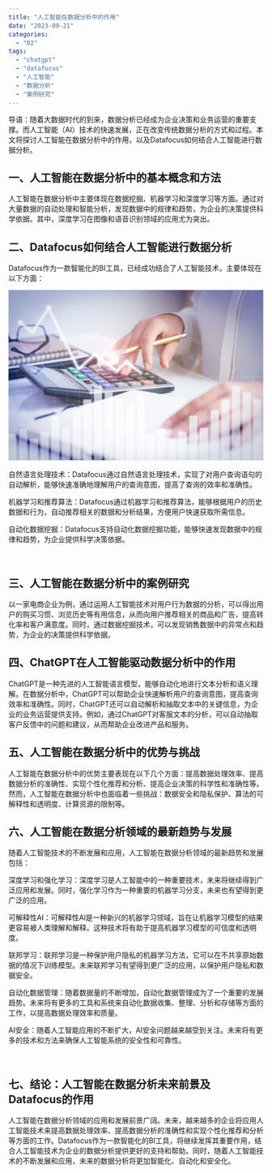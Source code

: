 ```yaml
---
title: "人工智能在数据分析中的作用"
date: "2023-09-21"
categories: 
  - "02"
tags: 
  - "chatgpt"
  - "datafocus"
  - "人工智能"
  - "数据分析"
  - "案例研究"
---
```


导语：随着大数据时代的到来，数据分析已经成为企业决策和业务运营的重要支撑。而人工智能（AI）技术的快速发展，正在改变传统数据分析的方式和过程。本文将探讨人工智能在数据分析中的作用，以及Datafocus如何结合人工智能进行数据分析。

## 一、人工智能在数据分析中的基本概念和方法

人工智能在数据分析中主要体现在数据挖掘、机器学习和深度学习等方面。通过对大量数据的自动处理和智能分析，发现数据中的规律和趋势，为企业的决策提供科学依据。其中，深度学习在图像和语音识别领域的应用尤为突出。

## 二、Datafocus如何结合人工智能进行数据分析

Datafocus作为一款智能化的BI工具，已经成功结合了人工智能技术，主要体现在以下方面：

![财务.png](images/1660572965-png.png)

自然语言处理技术：Datafocus通过自然语言处理技术，实现了对用户查询语句的自动解析，能够快速准确地理解用户的查询意图，提高了查询的效率和准确性。

机器学习和推荐算法：Datafocus通过机器学习和推荐算法，能够根据用户的历史数据和行为，自动推荐相关的数据和分析结果，方便用户快速获取所需信息。

自动化数据挖掘：Datafocus支持自动化数据挖掘功能，能够快速发现数据中的规律和趋势，为企业提供科学决策依据。

 

## 三、人工智能在数据分析中的案例研究

以一家电商企业为例，通过运用人工智能技术对用户行为数据的分析，可以得出用户的购买习惯、浏览历史等有用信息，从而向用户推荐相关的商品和广告，提高转化率和客户满意度。同时，通过数据挖掘技术，可以发现销售数据中的异常点和趋势，为企业的决策提供科学依据。

## 四、ChatGPT在人工智能驱动数据分析中的作用

ChatGPT是一种先进的人工智能语言模型，能够自动化地进行文本分析和语义理解。在数据分析中，ChatGPT可以帮助企业快速解析用户的查询意图，提高查询效率和准确性。同时，ChatGPT还可以自动解析和抽取文本中的关键信息，为企业的业务运营提供支持。例如，通过ChatGPT对客服文本的分析，可以自动抽取客户反馈中的问题和建议，从而帮助企业改进产品和服务。

## 五、人工智能在数据分析中的优势与挑战

人工智能在数据分析中的优势主要表现在以下几个方面：提高数据处理效率、提高数据分析的准确性、实现个性化推荐和分析、提高企业决策的科学性和准确性等。然而，人工智能在数据分析中也面临着一些挑战：数据安全和隐私保护、算法的可解释性和透明度、计算资源的限制等。

## 六、人工智能在数据分析领域的最新趋势与发展

随着人工智能技术的不断发展和应用，人工智能在数据分析领域的最新趋势和发展包括：

深度学习和强化学习：深度学习是人工智能中的一种重要技术，未来将继续得到广泛应用和发展。同时，强化学习作为一种重要的机器学习分支，未来也有望得到更广泛的应用。

可解释性AI：可解释性AI是一种新兴的机器学习领域，旨在让机器学习模型的结果更容易被人类理解和解释。这种技术将有助于提高机器学习模型的可信度和透明度。

联邦学习：联邦学习是一种保护用户隐私的机器学习方法，它可以在不共享原始数据的情况下训练模型。未来联邦学习有望得到更广泛的应用，以保护用户隐私和数据安全。

自动化数据管理：随着数据量的不断增加，自动化数据管理成为了一个重要的发展趋势。未来将有更多的工具和系统来自动化数据收集、整理、分析和存储等方面的工作，以提高数据处理效率和质量。

AI安全：随着人工智能应用的不断扩大，AI安全问题越来越受到关注。未来将有更多的技术和方法来确保人工智能系统的安全性和可靠性。

 

## 七、结论：人工智能在数据分析未来前景及Datafocus的作用

人工智能在数据分析领域的应用和发展前景广阔。未来，越来越多的企业将应用人工智能技术来提高数据处理效率、提高数据分析的准确性和实现个性化推荐和分析等方面的工作。Datafocus作为一款智能化的BI工具，将继续发挥其重要作用，结合人工智能技术为企业的数据分析提供更好的支持和帮助。同时，随着人工智能技术的不断发展和应用，未来的数据分析将更加智能化、自动化和安全化。
